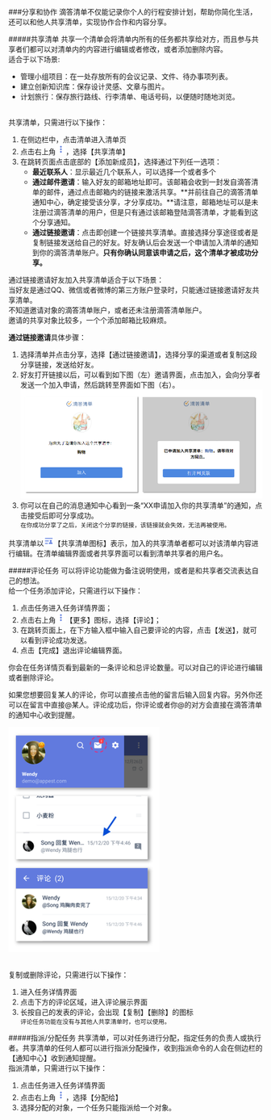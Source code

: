 ###分享和协作
滴答清单不仅能记录你个人的行程安排计划，帮助你简化生活，还可以和他人共享清单，实现协作合作和内容分享。

#####共享清单
共享一个清单会将清单内所有的任务都共享给对方，而且参与共享者们都可以对清单内的内容进行编辑或者修改，或者添加删除内容。
<br >适合于以下场景:
- 管理小组项目：在一处存放所有的会议记录、文件、待办事项列表。
- 建立创新知识库：保存设计灵感、文章与图片。
- 计划旅行：保存旅行路线、行李清单、电话号码，以便随时随地浏览。

<br >共享清单，只需进行以下操作：

1. 在侧边栏中，点击清单进入清单页
2. 点击右上角<img src="../images/images_android/image001.png" title="更多" width="20" />，选择【共享清单】
3. 在跳转页面点击底部的【添加新成员】，选择通过下列任一选项：
   - **最近联系人**：显示最近几个联系人，可以选择一个或者多个
   - **通过邮件邀请**：输入好友的邮箱地址即可。该邮箱会收到一封发自滴答清单的邮件，通过点击邮箱内的链接来激活共享。**并前往自己的滴答清单通知中心，确定接受该分享，才分享成功。**请注意，邮箱地址可以是未注册过滴答清单的用户，但是只有通过该邮箱登陆滴答清单，才能看到这个分享通知。
   - **通过链接邀请**：点击即创建一个链接共享清单。直接选择分享途径或者是复制链接发送给自己的好友。好友确认后会发送一个申请加入清单的通知到你的滴答清单账户。**只有你确认同意该申请之后，这个清单才被成功分享。**

通过链接邀请好友加入共享清单适合于以下场景：
<br >当好友是通过QQ、微信或者微博的第三方账户登录时，只能通过链接邀请好友共享清单。
<br >不知道邀请对象的滴答清单账户，或者还未注册滴答清单账户。
<br >邀请的共享对象比较多，一个个添加邮箱比较麻烦。

**通过链接邀请**具体步骤：
1. 选择清单并点击分享，选择【通过链接邀请】，选择分享的渠道或者复制这段分享链接，发送给好友。
2. 好友打开链接以后，可以看到如下图（左）邀请界面，点击加入，会向分享者发送一个加入申请，然后跳转至界面如下图（右）。<br ><img src="../images/fx1.png" title="共享" />
3. 你可以在自己的消息通知中心看到一条“XX申请加入你的共享清单”的通知，点击接受后即可分享成功。
<br >`在你成功分享了之后，关闭这个分享的链接，该链接就会失效，无法再被使用。`

共享清单以<img src="../images/images_android/image004.png" title="共享" width="20" />【共享清单图标】表示，加入的共享清单者都可以对该清单内容进行编辑。在清单编辑界面或者共享界面可以看到清单共享者的用户名。

#####评论任务
可以将评论功能做为备注说明使用，或者是和共享者交流表达自己的想法。
<br >给一个任务添加评论，只需进行以下操作：
1. 点击任务进入任务详情界面；
2. 点击右上角<img src="../images/images_android/image001.png" title="更多" width="20" />【更多】图标，选择【评论】；
3. 在跳转页面上，在下方输入框中输入自己要评论的内容，点击【发送】，就可以看到评论成功发送。
4. 点击【完成】退出评论编辑界面。

你会在任务详情页看到最新的一条评论和总评论数量。可以对自己的评论进行编辑或者删除评论。

如果您想要回复某人的评论，你可以直接点击他的留言后输入回复内容。另外你还可以在留言中直接@某人。评论成功后，你评论或者你@的对方会直接在滴答清单的通知中心收到提醒。


<img src="../images/images_android/image3107.png" title="评论" width="300" />


<br >复制或删除评论，只需进行以下操作：
1. 进入任务详情界面
2. 点击下方的评论区域，进入评论展示界面
3. 长按自己的发表的评论，会出现【复制】【删除】的图标
<br >`评论任务功能在没有与其他人共享清单时，也可以使用。`

#####指派/分配任务
共享清单，可以对任务进行分配，指定任务的负责人或执行者。共享清单的任何人都可以进行指派分配操作，收到指派命令的人会在侧边栏的【通知中心】收到通知提醒。
<br >指派清单，只需进行以下操作：
1. 点击任务进入任务详情界面
2. 点击右上角<img src="../images/images_android/image001.png" title="更多" width="20" />，选择【分配给】
3. 选择分配的对象，一个任务只能指派给一个对象。


